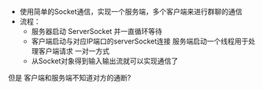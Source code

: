
- 使用简单的Socket通信，实现一个服务端，多个客户端来进行群聊的通信
- 流程：
    - 服务器启动 ServerSocket 并一直循环等待
    - 客户端启动与对应IP端口的serverSocket连接 服务端启动一个线程用于处理客户端请求 一对一方式
    - 从Socket对象得到输入输出流就可以实现通信了

但是 客户端和服务端不知道对方的通断?